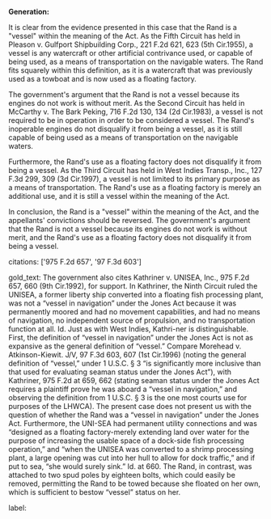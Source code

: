 **Generation:**



It is clear from the evidence presented in this case that the Rand is a "vessel" within the meaning of the Act. As the Fifth Circuit has held in Pleason v. Gulfport Shipbuilding Corp., 221 F.2d 621, 623 (5th Cir.1955), a vessel is any watercraft or other artificial contrivance used, or capable of being used, as a means of transportation on the navigable waters. The Rand fits squarely within this definition, as it is a watercraft that was previously used as a towboat and is now used as a floating factory.

The government's argument that the Rand is not a vessel because its engines do not work is without merit. As the Second Circuit has held in McCarthy v. The Bark Peking, 716 F.2d 130, 134 (2d Cir.1983), a vessel is not required to be in operation in order to be considered a vessel. The Rand's inoperable engines do not disqualify it from being a vessel, as it is still capable of being used as a means of transportation on the navigable waters.

Furthermore, the Rand's use as a floating factory does not disqualify it from being a vessel. As the Third Circuit has held in West Indies Transp., Inc., 127 F.3d 299, 309 (3d Cir.1997), a vessel is not limited to its primary purpose as a means of transportation. The Rand's use as a floating factory is merely an additional use, and it is still a vessel within the meaning of the Act.

In conclusion, the Rand is a "vessel" within the meaning of the Act, and the appellants' convictions should be reversed. The government's argument that the Rand is not a vessel because its engines do not work is without merit, and the Rand's use as a floating factory does not disqualify it from being a vessel.



citations: ['975 F.2d 657', '97 F.3d 603']

gold_text: The government also cites Kathriner v. UNISEA, Inc., 975 F.2d 657, 660 (9th Cir.1992), for support. In Kathriner, the Ninth Circuit ruled the UNISEA, a former liberty ship converted into a floating fish processing plant, was not a “vessel in navigation” under the Jones Act because it was permanently moored and had no movement capabilities, and had no means of navigation, no independent source of propulsion, and no transportation function at all. Id. Just as with West Indies, Kathri-ner is distinguishable. First, the definition of “vessel in navigation” under the Jones Act is not as expansive as the general definition of “vessel.” Compare Morehead v. Atkinson-Kiewit. J/V, 97 F.3d 603, 607 (1st Cir.1996) (noting the general definition of “vessel,” under 1 U.S.C. § 3 “is significantly more inclusive than that used for evaluating seaman status under the Jones Act”), with Kathriner, 975 F.2d at 659, 662 (stating seaman status under the Jones Act requires a plaintiff prove he was aboard a “vessel in navigation,” and observing the definition from 1 U.S.C. § 3 is the one most courts use for purposes of the LHWCA). The present case does not present us with the question of whether the Rand was a “vessel in navigation” under the Jones Act. Furthermore, the UNI-SEA had permanent utility connections and was “designed as a floating factory-merely extending land over water for the purpose of increasing the usable space of a dock-side fish processing operation,” and “when the UNISEA was converted to a shrimp processing plant, a large opening was cut into her hull to allow for dock traffic,” and if put to sea, “she would surely sink.” Id. at 660. The Rand, in contrast, was attached to two spud poles by eighteen bolts, which could easily be removed, permitting the Rand to be towed because she floated on her own, which is sufficient to bestow “vessel” status on her.

label: 